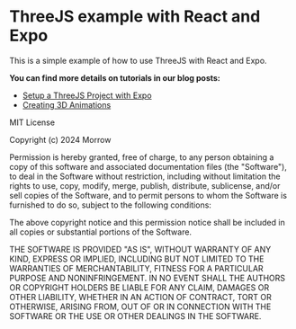# ThreeJS example with React and Expo

This is a simple example of how to use ThreeJS with React and Expo.

**You can find more details on tutorials in our blog posts:**

- [Setup a ThreeJS Project with Expo](https://www.themorrow.digital/blog/setting-an-expo-project-with-threejs-javascript-library)
- [Creating 3D Animations](https://www.themorrow.digital/blog/creating-3d-animations-with-threejs)

MIT License

Copyright (c) 2024 Morrow

Permission is hereby granted, free of charge, to any person obtaining a copy
of this software and associated documentation files (the "Software"), to deal
in the Software without restriction, including without limitation the rights
to use, copy, modify, merge, publish, distribute, sublicense, and/or sell
copies of the Software, and to permit persons to whom the Software is
furnished to do so, subject to the following conditions:

The above copyright notice and this permission notice shall be included in all
copies or substantial portions of the Software.

THE SOFTWARE IS PROVIDED "AS IS", WITHOUT WARRANTY OF ANY KIND, EXPRESS OR
IMPLIED, INCLUDING BUT NOT LIMITED TO THE WARRANTIES OF MERCHANTABILITY,
FITNESS FOR A PARTICULAR PURPOSE AND NONINFRINGEMENT. IN NO EVENT SHALL THE
AUTHORS OR COPYRIGHT HOLDERS BE LIABLE FOR ANY CLAIM, DAMAGES OR OTHER
LIABILITY, WHETHER IN AN ACTION OF CONTRACT, TORT OR OTHERWISE, ARISING FROM,
OUT OF OR IN CONNECTION WITH THE SOFTWARE OR THE USE OR OTHER DEALINGS IN THE
SOFTWARE.
